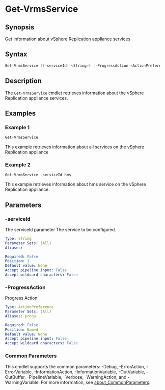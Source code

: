 # Get-VrmsService

## Synopsis

Get information about vSphere Replication appliance services

## Syntax

```powershell
Get-VrmsService [[-serviceId] <String>] [-ProgressAction <ActionPreference>] [<CommonParameters>]
```

## Description

The `Get-VrmsService` cmdlet retrieves information about the vSphere Replication appliance services.

## Examples

### Example 1

```powershell
Get-VrmsService
```

This example retrieves information about all services on the vSphere Replication appliance

### Example 2

```powershell
Get-VrmsService -serviceId hms
```

This example retrieves information about hms service on the vSphere Replication appliance.

## Parameters

### -serviceId

The serviceId parameter The service to be configured.

```yaml
Type: String
Parameter Sets: (All)
Aliases:

Required: False
Position: 1
Default value: None
Accept pipeline input: False
Accept wildcard characters: False
```

### -ProgressAction

Progress Action

```yaml
Type: ActionPreference
Parameter Sets: (All)
Aliases: proga

Required: False
Position: Named
Default value: None
Accept pipeline input: False
Accept wildcard characters: False
```

### Common Parameters

This cmdlet supports the common parameters: -Debug, -ErrorAction, -ErrorVariable, -InformationAction, -InformationVariable, -OutVariable, -OutBuffer, -PipelineVariable, -Verbose, -WarningAction, and -WarningVariable. For more information, see [about_CommonParameters](http://go.microsoft.com/fwlink/?LinkID=113216).
